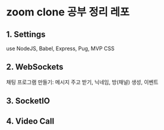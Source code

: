 # zoom clone 공부 정리 레포

## 1. Settings
use NodeJS, Babel, Express, Pug, MVP CSS

## 2. WebSockets

채팅 프로그램 만들기: 메시지 주고 받기, 닉네임, 방(채널) 생성, 이벤트
## 3. SocketIO

## 4. Video Call
